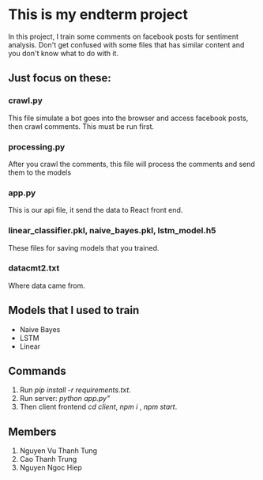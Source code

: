 # This is my endterm project

In this project, I train some comments on facebook posts for sentiment analysis. Don't get confused with some files that has similar content and you don't know what to do with it.

## Just focus on these:

### crawl.py
This file simulate a bot goes into the browser and access facebook posts, then crawl comments.
This must be run first.

### processing.py
After you crawl the comments, this file will process the comments and send them to the models

### app.py
This is our api file, it send the data to React front end.

### linear_classifier.pkl, naive_bayes.pkl, lstm_model.h5
These files for saving models that you trained.

### datacmt2.txt
Where data came from.


## Models that I used to train
* Naive Bayes
* LSTM
* Linear

## Commands

1. Run *pip install -r requirements.txt*.
2. Run server: *python app.py"*
3. Then client frontend *cd client*, *npm i* , *npm start*.

## Members
1. Nguyen Vu Thanh Tung 
2. Cao Thanh Trung 
3. Nguyen Ngoc Hiep